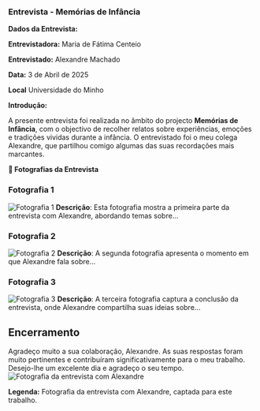 ### Entrevista - Memórias de Infância

**Dados da Entrevista:**

**Entrevistadora:** Maria de Fátima Centeio

**Entrevistado:** Alexandre Machado

**Data:** 3 de Abril de 2025  

**Local** Universidade do Minho

**Introdução:**

A presente entrevista foi realizada no âmbito do projecto **Memórias de Infância**, com o objectivo de recolher relatos sobre experiências, emoções e tradições vividas durante a infância. O entrevistado foi o meu colega Alexandre, que partilhou comigo algumas das suas recordações mais marcantes.

**📸 Fotografias da Entrevista**


### Fotografia 1
![Fotografia 1](https://github.com/fatimacenteio/Entrevista-Alexandre/blob/main/entrevista1.jpeg)
**Descrição**: Esta fotografia mostra a primeira parte da entrevista com Alexandre, abordando temas sobre...

### Fotografia 2
![Fotografia 2](https://github.com/fatimacenteio/Entrevista-Alexandre/blob/main/entrevista2.jpeg)
**Descrição**: A segunda fotografia apresenta o momento em que Alexandre fala sobre...

### Fotografia 3
![Fotografia 3](https://github.com/fatimacenteio/Entrevista-Alexandre/blob/main/entrevista3.jpeg)
**Descrição**: A terceira fotografia captura a conclusão da entrevista, onde Alexandre compartilha suas ideias sobre...

## Encerramento

Agradeço muito a sua colaboração, Alexandre. As suas respostas foram muito pertinentes e contribuíram significativamente para o meu trabalho. Desejo-lhe um excelente dia e agradeço o seu tempo.
![Fotografia da entrevista com Alexandre](https://github.com/fatimacenteio/Entrevista-Alexandre/blob/main/entrevista4.jpeg)

**Legenda:** Fotografia da entrevista com Alexandre, captada para este trabalho.
